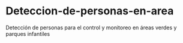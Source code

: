 # Deteccion-de-personas-en-area
Detección de personas para el control y monitoreo en áreas verdes y parques infantiles
